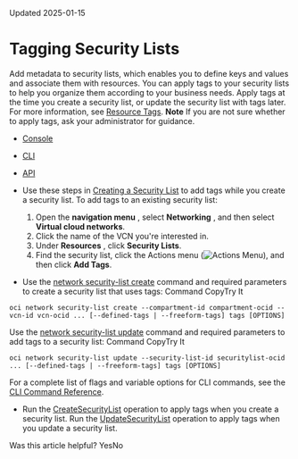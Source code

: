 Updated 2025-01-15
# Tagging Security Lists
Add metadata to security lists, which enables you to define keys and values and associate them with resources.
You can apply tags to your security lists to help you organize them according to your business needs. Apply tags at the time you create a security list, or update the security list with tags later. For more information, see [Resource Tags](https://docs.oracle.com/iaas/Content/General/Concepts/resourcetags.htm). 
**Note** If you are not sure whether to apply tags, ask your administrator for guidance.
  * [Console](https://docs.oracle.com/en-us/iaas/Content/Network/Concepts/tagging-securitylist.htm)
  * [CLI](https://docs.oracle.com/en-us/iaas/Content/Network/Concepts/tagging-securitylist.htm)
  * [API](https://docs.oracle.com/en-us/iaas/Content/Network/Concepts/tagging-securitylist.htm)


  * Use these steps in [Creating a Security List](https://docs.oracle.com/en-us/iaas/Content/Network/Concepts/creating-securitylist.htm#creating-securitylist "Create a security list in a Virtual Cloud Network \(VCN\).") to add tags while you create a security list. To add tags to an existing security list:
    1. Open the **navigation menu** , select **Networking** , and then select **Virtual cloud networks**.
    2. Click the name of the VCN you're interested in.
    3. Under **Resources** , click **Security Lists**.
    4. Find the security list, click the Actions menu (![Actions Menu](https://docs.oracle.com/en-us/iaas/Content/libraries/global-images/actions-menu.png)), and then click **Add Tags**.
  * Use the [network security-list create](https://docs.oracle.com/iaas/tools/oci-cli/latest/oci_cli_docs/cmdref/network/security-list/create.html) command and required parameters to create a security list that uses tags:
Command
CopyTry It
```
oci network security-list create --compartment-id compartment-ocid --vcn-id vcn-ocid ... [--defined-tags | --freeform-tags] tags [OPTIONS]
```

Use the [network security-list update](https://docs.oracle.com/iaas/tools/oci-cli/latest/oci_cli_docs/cmdref/network/security-list/update.html) command and required parameters to add tags to a security list:
Command
CopyTry It
```
oci network security-list update --security-list-id securitylist-ocid ... [--defined-tags | --freeform-tags] tags [OPTIONS]
```

For a complete list of flags and variable options for CLI commands, see the [CLI Command Reference](https://docs.oracle.com/iaas/tools/oci-cli/latest).
  * Run the [CreateSecurityList](https://docs.oracle.com/iaas/api/#/en/iaas/latest/SecurityList/CreateSecurityList) operation to apply tags when you create a security list.
Run the [UpdateSecurityList](https://docs.oracle.com/iaas/api/#/en/iaas/latest/SecurityList/UpdateSecurityList) operation to apply tags when you update a security list.


Was this article helpful?
YesNo

